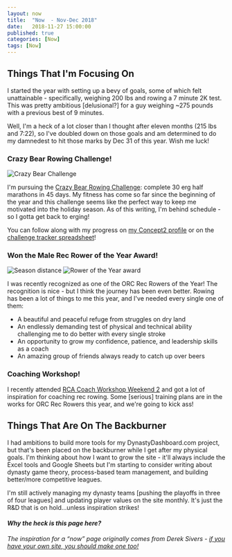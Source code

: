 ```yaml
---
layout: now
title:  "Now  - Nov-Dec 2018"
date:   2018-11-27 15:00:00
published: true
categories: [Now]
tags: [Now]
---
```

## Things That I'm Focusing On
I started the year with setting up a bevy of goals, some of which felt unattainable - specifically, weighing 200 lbs and rowing a 7 minute 2K test. This was pretty ambitious [delusional?] for a guy weighing ~275 pounds with a previous best of 9 minutes. 

Well, I'm a heck of a lot closer than I thought after eleven months (215 lbs and 7:22), so I've doubled down on those goals and am determined to do my damnedest to hit those marks by Dec 31 of this year. Wish me luck! 

###  Crazy Bear Rowing Challenge!

![Crazy Bear Challenge](https://i.imgur.com/W8HU4Ml.png)

I'm pursuing the [Crazy Bear Rowing Challenge](https://www.facebook.com/events/490206661488210/): complete 30 erg half marathons in 45 days. My fitness has come so far since the beginning of the year and this challenge seems like the perfect way to keep me motivated into the holiday season. As of this writing, I'm behind schedule - so I gotta get back to erging! 

You can follow along with my progress on [my Concept2 profile](https://log.concept2.com/profile/1208142) or on the [challenge tracker spreadsheet](https://docs.google.com/spreadsheets/d/1ok7A6HTImZ_0vSLofwfIENOX1S7dSKNfn-ECPeZ9WjM/edit?fbclid=IwAR1ZJNxPaMGa84dvcD7oN5KYaA9gJRS2xFrglrXt4GUzIiQTVt5FTcaCpDc#gid=0)!

### Won the Male Rec Rower of the Year Award!

![Season distance](https://i.imgur.com/btBAQMX.png) ![Rower of the Year award](https://i.imgur.com/3AXzP5M.png)

I was recently recognized as one of the ORC Rec Rowers of the Year! The recognition is nice - but I think the journey has been even better. Rowing has been a lot of things to me this year, and I've needed every single one of them: 

- A beautiful and peaceful refuge from struggles on dry land 
- An endlessly demanding test of physical and technical ability challenging me to do better with every single stroke
- An opportunity to grow my confidence, patience, and leadership skills as a coach
- An amazing group of friends always ready to catch up over beers

### Coaching Workshop!

I recently attended [RCA Coach Workshop Weekend 2](https://www.rowontario.ca/education/coach/rca-coach/) and got a lot of inspiration for coaching rec rowing. Some [serious] training plans are in the works for ORC Rec Rowers this year, and we're going to kick ass! 

## Things That Are On The Backburner

I had ambitions to build more tools for my DynastyDashboard.com project, but that's been placed on the backburner while I get after my physical goals. I'm thinking about how I want to grow the site - it'll always include the Excel tools and Google Sheets but I'm starting to consider writing about dynasty game theory, process-based team management, and building better/more competitive leagues. 

I'm still actively managing my dynasty teams [pushing the playoffs in three of four leagues] and updating player values on the site monthly. It's just the R&D that is on hold...unless inspiration strikes!

#### *Why the heck is this page here?*

*The inspiration for a “now” page originally comes from Derek Sivers - [if you have your own site, you should make one too!](https://nownownow.com/about)*